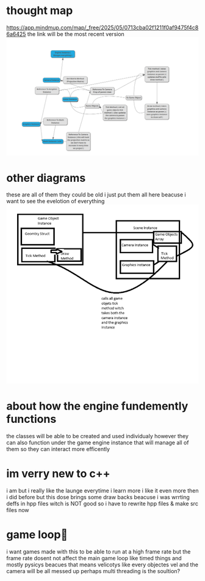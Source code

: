 # thought map
https://app.mindmup.com/map/_free/2025/05/0713cba02f1211f0af9475f4c86a6425
the link will be the most recent version
![Thought Map 1](map1.png "Fundemental Break Down of how the engine funtions")


# other diagrams
these are all of them they could be old
i just put them all here beacuse i want to see the evelotion of everything
![Diagram of how the game objects and scene interact with each other](bd.png "Scene & GameObject Interaction BreakDown")

# about how the engine fundemently functions
the classes will be able to be created and used individualy however they can also function under the game engine instance
that will manage all of them so they can interact more efficently

# im verry new to c++
i am but i really like the launge everytime i learn more i like it even more then i did before
but this dose brings some draw backs beacuse i was wrrting deffs in hpp files witch is NOT good
so i have to rewrite hpp files & make src files now

# game loop🥀
i want games made with this to be able to run at a high frame rate but the frame rate dosent not affect the main game loop like timed things
and mostly pysicys beacues that means velicotys like every objectes vel and the camera will be all messed up
perhaps multi threading is the soultion?